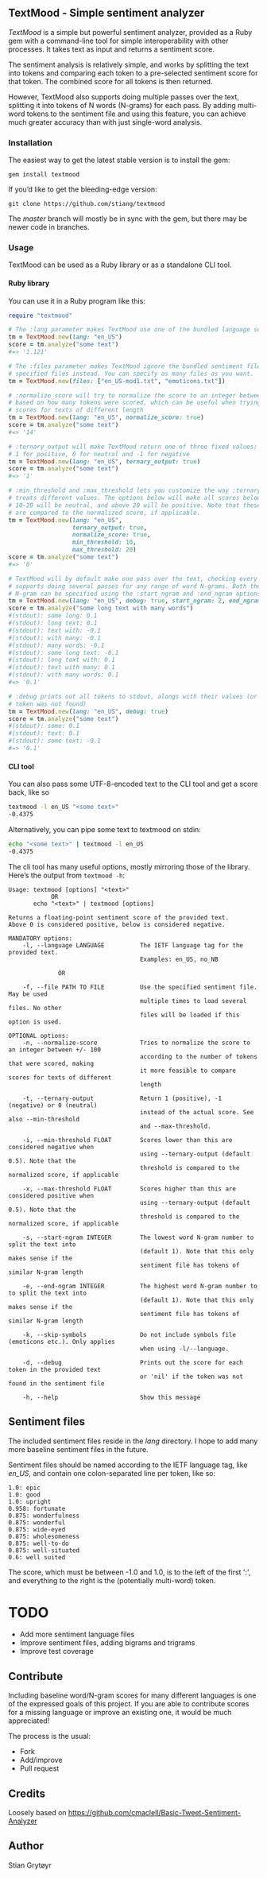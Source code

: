 ## TextMood - Simple sentiment analyzer
*TextMood* is a simple but powerful sentiment analyzer, provided as a Ruby gem with 
a command-line tool for simple interoperability with other processes. It takes text 
as input and returns a sentiment score.

The sentiment analysis is relatively simple, and works by splitting the text into
tokens and comparing each token to a pre-selected sentiment score for that token.
The combined score for all tokens is then returned.

However, TextMood also supports doing multiple passes over the text, splitting
it into tokens of N words (N-grams) for each pass. By adding multi-word tokens to 
the sentiment file and using this feature, you can achieve much greater accuracy
than with just single-word analysis.

### Installation
The easiest way to get the latest stable version is to install the gem:

    gem install textmood

If you’d like to get the bleeding-edge version:

    git clone https://github.com/stiang/textmood

The *master* branch will mostly be in sync with the gem, but there may be
newer code in branches.

### Usage
TextMood can be used as a Ruby library or as a standalone CLI tool.

#### Ruby library
You can use it in a Ruby program like this:
```ruby
require "textmood"

# The :lang parameter makes TextMood use one of the bundled language sentiment files
tm = TextMood.new(lang: "en_US")
score = tm.analyze("some text")
#=> '1.121'

# The :files parameter makes TextMood ignore the bundled sentiment files and use the
# specified files instead. You can specify as many files as you want.
tm = TextMood.new(files: ["en_US-mod1.txt", "emoticons.txt"])

# :normalize_score will try to normalize the score to an integer between +/- 100,
# based on how many tokens were scored, which can be useful when trying to compare
# scores for texts of different length
tm = TextMood.new(lang: "en_US", normalize_score: true)
score = tm.analyze("some text")
#=> '14'

# :ternary_output will make TextMood return one of three fixed values:
# 1 for positive, 0 for neutral and -1 for negative
tm = TextMood.new(lang: "en_US", ternary_output: true)
score = tm.analyze("some text")
#=> '1'

# :min_threshold and :max_threshold lets you customize the way :ternary_output 
# treats different values. The options below will make all scores below 10 negative, 
# 10-20 will be neutral, and above 20 will be positive. Note that these thresholds
# are compared to the normalized score, if applicable.
tm = TextMood.new(lang: "en_US", 
                  ternary_output: true, 
                  normalize_score: true, 
                  min_threshold: 10, 
                  max_threshold: 20)
score = tm.analyze("some text")
#=> '0'

# TextMood will by default make one pass over the text, checking every word, but it
# supports doing several passes for any range of word N-grams. Both the start and end 
# N-gram can be specified using the :start_ngram and :end_ngram options
tm = TextMood.new(lang: "en_US", debug: true, start_ngram: 2, end_ngram: 3)
score = tm.analyze("some long text with many words")
#(stdout): some long: 0.1
#(stdout): long text: 0.1
#(stdout): text with: -0.1
#(stdout): with many: -0.1
#(stdout): many words: -0.1
#(stdout): some long text: -0.1
#(stdout): long text with: 0.1
#(stdout): text with many: 0.1
#(stdout): with many words: 0.1
#=> '0.1'

# :debug prints out all tokens to stdout, alongs with their values (or 'nil' when the
# token was not found)
tm = TextMood.new(lang: "en_US", debug: true)
score = tm.analyze("some text")
#(stdout): some: 0.1
#(stdout): text: 0.1
#(stdout): some text: -0.1
#=> '0.1'
```

#### CLI tool
You can also pass some UTF-8-encoded text to the CLI tool and get a score back, like so 
```bash
textmood -l en_US "<some text>"
-0.4375
```

Alternatively, you can pipe some text to textmood on stdin:
```bash
echo "<some text>" | textmood -l en_US
-0.4375
```

The cli tool has many useful options, mostly mirroring those of the library. Here’s the
output from `textmood -h`:
```
Usage: textmood [options] "<text>"
            OR
       echo "<text>" | textmood [options]

Returns a floating-point sentiment score of the provided text.
Above 0 is considered positive, below is considered negative.

MANDATORY options:
    -l, --language LANGUAGE          The IETF language tag for the provided text.
                                     Examples: en_US, no_NB

              OR

    -f, --file PATH TO FILE          Use the specified sentiment file. May be used
                                     multiple times to load several files. No other
                                     files will be loaded if this option is used.

OPTIONAL options:
    -n, --normalize-score            Tries to normalize the score to an integer between +/- 100
                                     according to the number of tokens that were scored, making
                                     it more feasible to compare scores for texts of different
                                     length

    -t, --ternary-output             Return 1 (positive), -1 (negative) or 0 (neutral)
                                     instead of the actual score. See also --min-threshold
                                     and --max-threshold.

    -i, --min-threshold FLOAT        Scores lower than this are considered negative when
                                     using --ternary-output (default 0.5). Note that the
                                     threshold is compared to the normalized score, if applicable

    -x, --max-threshold FLOAT        Scores higher than this are considered positive when
                                     using --ternary-output (default 0.5). Note that the
                                     threshold is compared to the normalized score, if applicable

    -s, --start-ngram INTEGER        The lowest word N-gram number to split the text into
                                     (default 1). Note that this only makes sense if the
                                     sentiment file has tokens of similar N-gram length

    -e, --end-ngram INTEGER          The highest word N-gram number to to split the text into
                                     (default 1). Note that this only makes sense if the
                                     sentiment file has tokens of similar N-gram length

    -k, --skip-symbols               Do not include symbols file (emoticons etc.). Only applies
                                     when using -l/--language.

    -d, --debug                      Prints out the score for each token in the provided text
                                     or 'nil' if the token was not found in the sentiment file

    -h, --help                       Show this message
```

## Sentiment files
The included sentiment files reside in the *lang* directory. I hope to add many
more baseline sentiment files in the future.

Sentiment files should be named according to the IETF language tag, like *en_US*,
and contain one colon-separated line per token, like so:
```
1.0: epic
1.0: good
1.0: upright
0.958: fortunate
0.875: wonderfulness
0.875: wonderful
0.875: wide-eyed
0.875: wholesomeness
0.875: well-to-do
0.875: well-situated
0.6: well suited
```
The score, which must be between -1.0 and 1.0, is to the left of the first ':', 
and everything to the right is the (potentially multi-word) token.

# TODO
* Add more sentiment language files
* Improve sentiment files, adding bigrams and trigrams
* Improve test coverage

## Contribute
Including baseline word/N-gram scores for many different languages is one 
of the expressed goals of this project. If you are able to contribute scores 
for a missing language or improve an existing one, it would be much appreciated!

The process is the usual:
* Fork
* Add/improve
* Pull request

## Credits
Loosely based on https://github.com/cmaclell/Basic-Tweet-Sentiment-Analyzer

## Author
Stian Grytøyr
